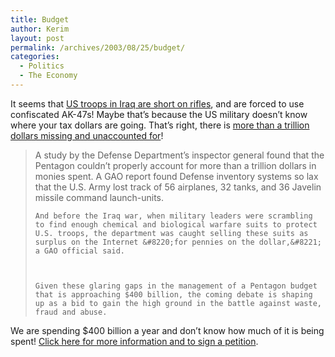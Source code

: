 ```yaml
---
title: Budget
author: Kerim
layout: post
permalink: /archives/2003/08/25/budget/
categories:
  - Politics
  - The Economy
---
```

It seems that <a href="http://www.guardian.co.uk/worldlatest/story/0,1280,-3065437,00.html" onclick="_gaq.push(['_trackEvent', 'outbound-article', 'http://www.guardian.co.uk/worldlatest/story/0,1280,-3065437,00.html', 'US troops in Iraq are short on rifles']);" >US troops in Iraq are short on rifles</a>, and are forced to use confiscated AK-47s! Maybe that&#8217;s because the US military doesn&#8217;t know where your tax dollars are going. That&#8217;s right, there is <a href="http://www.sfgate.com/cgi-bin/article.cgi?file=/c/a/2003/05/18/MN251738.DTL" onclick="_gaq.push(['_trackEvent', 'outbound-article', 'http://www.sfgate.com/cgi-bin/article.cgi?file=/c/a/2003/05/18/MN251738.DTL', 'more than a trillion dollars missing and unaccounted for']);" >more than a trillion dollars missing and unaccounted for</a>!


>   A study by the Defense Department&#8217;s inspector general found that the Pentagon couldn&#8217;t properly account for more than a trillion dollars in monies spent. A GAO report found Defense inventory systems so lax that the U.S. Army lost track of 56 airplanes, 32 tanks, and 36 Javelin missile command launch-units. 
>   
>   
>     And before the Iraq war, when military leaders were scrambling to find enough chemical and biological warfare suits to protect U.S. troops, the department was caught selling these suits as surplus on the Internet &#8220;for pennies on the dollar,&#8221; a GAO official said.
>   
>   
>   
>     Given these glaring gaps in the management of a Pentagon budget that is approaching $400 billion, the coming debate is shaping up as a bid to gain the high ground in the battle against waste, fraud and abuse.
>   


We are spending $400 billion a year and don&#8217;t know how much of it is being spent! <a href="http://www.ipetitions.com/campaigns/missing_money/" onclick="_gaq.push(['_trackEvent', 'outbound-article', 'http://www.ipetitions.com/campaigns/missing_money/', 'Click here for more information and to sign a petition']);" >Click here for more information and to sign a petition</a>.

